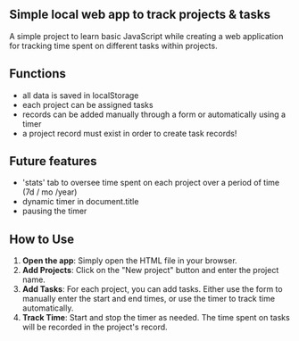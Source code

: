 ## Simple local web app to track projects & tasks
A simple project to learn basic JavaScript while creating a web application for tracking time spent on different tasks within projects.
## Functions
- all data is saved in localStorage
- each project can be assigned tasks
- records can be added manually through a form or automatically using a timer
- a project record must exist in order to create task records!
## Future features
- 'stats' tab to oversee time spent on each project over a period of time (7d / mo /year)
- dynamic timer in document.title
- pausing the timer

## How to Use

1. **Open the app**: Simply open the HTML file in your browser.
2. **Add Projects**: Click on the "New project" button and enter the project name.
3. **Add Tasks**: For each project, you can add tasks. Either use the form to manually enter the start and end times, or use the timer to track time automatically.
4. **Track Time**: Start and stop the timer as needed. The time spent on tasks will be recorded in the project's record.
